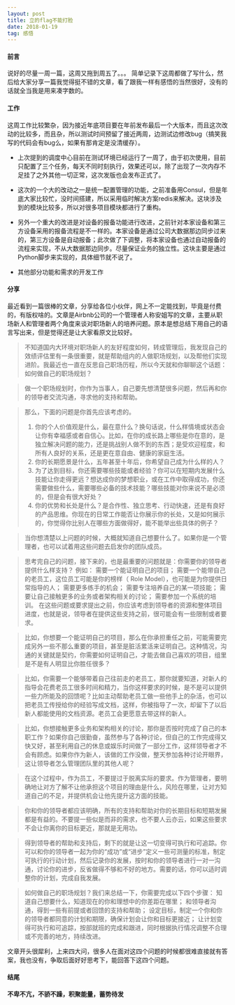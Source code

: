 ```yaml
---
layout: post
title: 立的flag不能打脸
date: 2018-01-19
tag: 感悟
---
```


#### 前言
说好的尽量一周一篇，这周又拖到周五了。。。
简单记录下这周都做了写什么，然后给大家分享一篇我觉得挺不错的文章，看了跟我一样有感悟的当然很好，没有的话就全当我是用来凑字数的。

#### 工作
这周工作比较繁杂，因为接近年底项目要在年前发布最后一个大版本，而且这次改动的比较多，而且杂，所以测试时间预留了接近两周，边测试边修改bug（搞笑我写的代码会有bug么，如果有那肯定是没清缓存）。

- 上次提到的调度中心目前在测试环境已经运行了一周了，由于初次使用，目前只配置了三个任务，每天不同时刻执行，效果还可以，除了出现了一次内存不足挂了之外其他一切正常，这次发版也会发布正式了。

- 这次的一个大的改动之一是统一配置管理的功能，之前准备用Consul，但是年底大家比较忙，没时间搭建，所以采用临时解决方案redis来解决。这块涉及到的模块比较多，所以对很多项目模块都进行了重构。

- 另外一个重大的改进是对设备的报备功能进行改进，之前针对本家设备和第三方设备采用的报备流程是不一样的。本家设备是通过公司大数据那边同步过来的，第三方设备是自动报备；此次做了下调整，将本家设备也通过自动报备的流程来实现，不从大数据那边同步。尽量保证业务的独立性。这块主要是通过Python脚步来实现的，具体细节就不说了。

- 其他部分功能和需求的开发工作

#### 分享
最近看到一篇很棒的文章，分享给各位小伙伴，网上不一定能找到，毕竟是付费的，有版权啥的。文章是Airbnb公司的一个管理者人称安姐写的文章，主要从职场新人和管理者两个角度来谈对职场新人的培养问题。原本是想总结下用自己的语言写出来，但是觉得还是让大家看原文比较好。

> 不知道国内大环境对职场新人的友好程度如何，转成管理后，我发现自己的效绩评估里有一条很重要，就是帮助组内的人做职场规划，以及帮他们实现进阶。我最近也一直在反思自己职场历程，所以今天就和你聊聊这个话题：如何做自己的职场规划？

> 做一个职场规划时，你作为当事人，自己要先想清楚很多问题，然后再和你的领导者交流沟通，寻求他的支持和帮助。

> 那么，下面的问题是你首先应该考虑的。
> 1. 你的个人价值观是什么，最在意什么？换句话说，什么样情境或状态会让你有幸福感或者自信心。比如，在你的成长路上哪些是你在意的，是独立解决问题的能力，还是挑战别人做不到的东西；是受欢迎程度，和所有人良好的关系，还是更在意自由、健康的家庭生活。
> 2. 你的长期愿景是什么，五年甚至十年后，你希望自己成为什么样的人？
> 3. 为了达到目标，你还需要哪些技能或者经验？你可以在短期内发展什么技能让你走得更远？想达成你的梦想职业，或在工作中取得成功，你还需要做些什么，需要哪些必备的技术技能？哪些技能对你来说不是必须的，但是会有很大好处？
> 4. 你的优势和长处是什么？是合作性、独立思考、行动快速，还是有良好的产品思维。你现在的日常工作能否让你展示你的长处，又是如何展示的，你觉得你比别人在哪些方面做得好，能不能举出些具体的例子？

> 当你想清楚以上问题的时候，大概就知道自己想要什么了。如果你是一个管理者，也可以试着用这些问题去启发你的团队成员。

> 思考完自己的问题，接下来的，也是最重要的问题就是：你需要你的领导者提供什么样支持？
> 例如：
> 需要一个能证明自己的项目；
> 需要一个能带自己的老员工，这位员工可能是你的榜样（ Role Model），也可能是为你提供日常指导的人；
> 需要更多练手的机会；
> 需要专注培养自己的某一项技能；
> 需要让自己接触更多的业务或者架构相关的讨论；
> 需要参加一个系统的培训。
> 在这些问题或要求提出之前，你应该考虑到领导者的资源和整体项目进度，也就是说，领导者在提供这些支持之前，很可能会有一些限制或者要求。

> 比如，你想要一个能证明自己的项目，那么在你承担重任之前，可能需要完成另外一些不那么重要的项目，甚至是脏活累活来证明自己。这种情况，沟通的关键就是契约，你需要如何证明自己，才能去做自己喜欢的项目，组里是不是有人明显比你胜任很多？

> 比如，你需要一个能够带着自己往前走的老员工，那你就要知道，对新人的指导会花费老员工很多时间和精力，当你这样要求的时候，是不是可以提供一些力所能及的回馈呢？比如主动帮助老员工做一些他手上的杂活，也可以把老员工传授给你的经验写成文档，这样，你被指导了一次，却留下了以后新人都能使用的文档资源。老员工会更愿意去带这样的新人。

> 比如，你想接触更多业务和架构相关的讨论，那你是否按时完成了自己的本职工作？如果你自己很勤奋，虽然参与了各种讨论，但自己的工作完成得又快又好，甚至利用自己的休息或娱乐时间做了一部分工作，这样领导者才不会有顾虑。如果你作为新人，该做的工作没做，整天参加各种讨论开眼界，这让领导者怎么管理团队里的其他人呢？

> 在这个过程中，作为员工，不要提过于脱离实际的要求。作为管理者，要明确地让对方了解不让他承担这个项目的理由是什么，风险在哪里，让对方知道自己的不足，并提供机会让他先提升这方面的技能。

> 你和你的领导者都应该明确，所有的支持和帮助对你的长期目标和短期发展都是有益的。不要提一些似是而非的需求，也不要人云亦云，如果这些要求不会让你离你的目标更近，那就是无用功。

> 得到领导者的帮助和支持后，剩下的就是让这一切变得可执行和可追踪。你可以和你的领导者一起为你的“成功”或“进步”定义一些可测量的标准，制定可执行的行动计划，然后记录你的发展，按时和你的领导者进行一对一沟通，讨论你的进步，反省做得不够和不好的地方。需要的话，你可以适时调整你的计划，完成自我发展。

>如何做自己的职场规划？我们来总结一下，你需要完成以下四个步骤：
> 知道自己想要什么，知道现在的你和理想中的你差距在哪里；
> 和领导者沟通，得到一些有前提或者回馈的支持和帮助；
> 设定目标，制定一个你和你的领导者都同意的计划和期限，确保计划会让你和目标更接近；
> 让计划变得可执行和可追踪，按部就班的完成和跟进，同时根据执行情况调整不合理或不完善的地方，持续改进。

文章开头很犀利，上来四大问，很多人在面对这四个问题的时候都很难直接就有答案，我也没有，争取后面好好思考下，能回答下这四个问题。

#### 结尾
**不卑不亢，不骄不躁，积聚能量，蓄势待发**